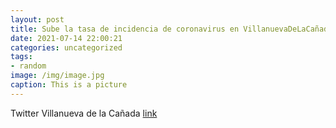 ```yaml
---
layout: post
title: Sube la tasa de incidencia de coronavirus en VillanuevaDeLaCañada.🙏🏻Sigamos las recomendaciones de las autoridades sanitarias...
date: 2021-07-14 22:00:21
categories: uncategorized
tags:
- random
image: /img/image.jpg
caption: This is a picture
---
```

Twitter Villanueva de la Cañada [link](https://twitter.com/AytoVDLCanada/status/1415229697198329860)
